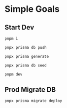 # Simple Goals

## Start Dev

```bash
pnpm i
```

```bash
pnpx prisma db push
```

```bash
pnpx prisma generate
```

```bash
pnpx prisma db seed
```

```bash
pnpm dev
```

## Prod Migrate DB

```bash
pnpx prisma migrate deploy
```
